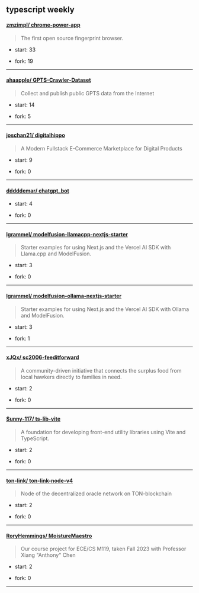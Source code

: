 ## typescript weekly

#### [zmzimpl/ chrome-power-app](https://github.com/zmzimpl/chrome-power-app)
>  The first open source fingerprint browser.
+ start: 33
+ fork: 19
---
#### [ahaapple/ GPTS-Crawler-Dataset](https://github.com/ahaapple/GPTS-Crawler-Dataset)
>  Collect and publish public GPTS data from the Internet
+ start: 14
+ fork: 5
---
#### [joschan21/ digitalhippo](https://github.com/joschan21/digitalhippo)
>  A Modern Fullstack E-Commerce Marketplace for Digital Products
+ start: 9
+ fork: 0
---
#### [dddddemar/ chatgpt_bot](https://github.com/dddddemar/chatgpt_bot)
>  
+ start: 4
+ fork: 0
---
#### [lgrammel/ modelfusion-llamacpp-nextjs-starter](https://github.com/lgrammel/modelfusion-llamacpp-nextjs-starter)
>  Starter examples for using Next.js and the Vercel AI SDK with Llama.cpp and ModelFusion.
+ start: 3
+ fork: 0
---
#### [lgrammel/ modelfusion-ollama-nextjs-starter](https://github.com/lgrammel/modelfusion-ollama-nextjs-starter)
>  Starter examples for using Next.js and the Vercel AI SDK with Ollama and ModelFusion.
+ start: 3
+ fork: 1
---
#### [xJQx/ sc2006-feeditforward](https://github.com/xJQx/sc2006-feeditforward)
>  A community-driven initiative that connects the surplus food from local hawkers directly to families in need.
+ start: 2
+ fork: 0
---
#### [Sunny-117/ ts-lib-vite](https://github.com/Sunny-117/ts-lib-vite)
>  A foundation for developing front-end utility libraries using Vite and TypeScript.
+ start: 2
+ fork: 0
---
#### [ton-link/ ton-link-node-v4](https://github.com/ton-link/ton-link-node-v4)
>  Node of the decentralized oracle network on TON-blockchain
+ start: 2
+ fork: 0
---
#### [RoryHemmings/ MoistureMaestro](https://github.com/RoryHemmings/MoistureMaestro)
>  Our course project for ECE/CS M119, taken Fall 2023 with Professor Xiang "Anthony" Chen
+ start: 2
+ fork: 0
---